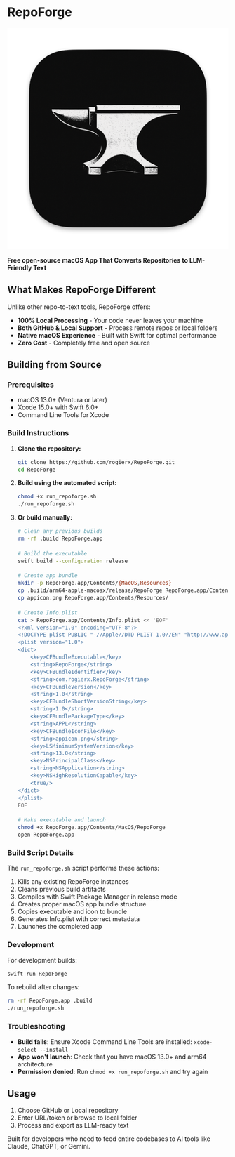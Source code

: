 # RepoForge

![RepoForge Logo](appicon.png)

**Free open-source macOS App That Converts Repositories to LLM-Friendly Text**

## What Makes RepoForge Different

Unlike other repo-to-text tools, RepoForge offers:
- **100% Local Processing** - Your code never leaves your machine
- **Both GitHub & Local Support** - Process remote repos or local folders
- **Native macOS Experience** - Built with Swift for optimal performance
- **Zero Cost** - Completely free and open source

## Building from Source

### Prerequisites

- macOS 13.0+ (Ventura or later)
- Xcode 15.0+ with Swift 6.0+
- Command Line Tools for Xcode

### Build Instructions

1. **Clone the repository:**
   ```bash
   git clone https://github.com/rogierx/RepoForge.git
   cd RepoForge
   ```

2. **Build using the automated script:**
   ```bash
   chmod +x run_repoforge.sh
   ./run_repoforge.sh
   ```

3. **Or build manually:**
   ```bash
   # Clean any previous builds
   rm -rf .build RepoForge.app

   # Build the executable
   swift build --configuration release

   # Create app bundle
   mkdir -p RepoForge.app/Contents/{MacOS,Resources}
   cp .build/arm64-apple-macosx/release/RepoForge RepoForge.app/Contents/MacOS/
   cp appicon.png RepoForge.app/Contents/Resources/

   # Create Info.plist
   cat > RepoForge.app/Contents/Info.plist << 'EOF'
   <?xml version="1.0" encoding="UTF-8"?>
   <!DOCTYPE plist PUBLIC "-//Apple//DTD PLIST 1.0//EN" "http://www.apple.com/DTDs/PropertyList-1.0.dtd">
   <plist version="1.0">
   <dict>
       <key>CFBundleExecutable</key>
       <string>RepoForge</string>
       <key>CFBundleIdentifier</key>
       <string>com.rogierx.RepoForge</string>
       <key>CFBundleVersion</key>
       <string>1.0</string>
       <key>CFBundleShortVersionString</key>
       <string>1.0</string>
       <key>CFBundlePackageType</key>
       <string>APPL</string>
       <key>CFBundleIconFile</key>
       <string>appicon.png</string>
       <key>LSMinimumSystemVersion</key>
       <string>13.0</string>
       <key>NSPrincipalClass</key>
       <string>NSApplication</string>
       <key>NSHighResolutionCapable</key>
       <true/>
   </dict>
   </plist>
   EOF

   # Make executable and launch
   chmod +x RepoForge.app/Contents/MacOS/RepoForge
   open RepoForge.app
   ```

### Build Script Details

The `run_repoforge.sh` script performs these actions:
1. Kills any existing RepoForge instances
2. Cleans previous build artifacts
3. Compiles with Swift Package Manager in release mode
4. Creates proper macOS app bundle structure
5. Copies executable and icon to bundle
6. Generates Info.plist with correct metadata
7. Launches the completed app

### Development

For development builds:
```bash
swift run RepoForge
```

To rebuild after changes:
```bash
rm -rf RepoForge.app .build
./run_repoforge.sh
```

### Troubleshooting

- **Build fails**: Ensure Xcode Command Line Tools are installed: `xcode-select --install`
- **App won't launch**: Check that you have macOS 13.0+ and arm64 architecture
- **Permission denied**: Run `chmod +x run_repoforge.sh` and try again

## Usage

1. Choose GitHub or Local repository
2. Enter URL/token or browse to local folder  
3. Process and export as LLM-ready text

Built for developers who need to feed entire codebases to AI tools like Claude, ChatGPT, or Gemini. 